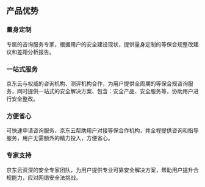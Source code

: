 ## 产品优势

### 量身定制

  专属的咨询服务专家，根据用户的安全建设现状，提供量身定制的等保合规整改建议和差距分析报告。

### 一站式服务

  京东云与权威的咨询机构、测评机构合作，为用户提供全周期的等保合规咨询服务，同时提供一站式的安全解决方案、包含：安全产品、安全服务等，协助用户进行安全整改。

### 方便省心

  可快速申请咨询服务，京东云帮助用户对接等保合作机构，并全程提供咨询和指导服务，用户无需额外的精力投入，方便省心。

### 专家支持

  京东云资深的安全专家团队，为用户提供专业可靠安全解决方案，帮助用户提升合规能力，应对网络安全法挑战。
